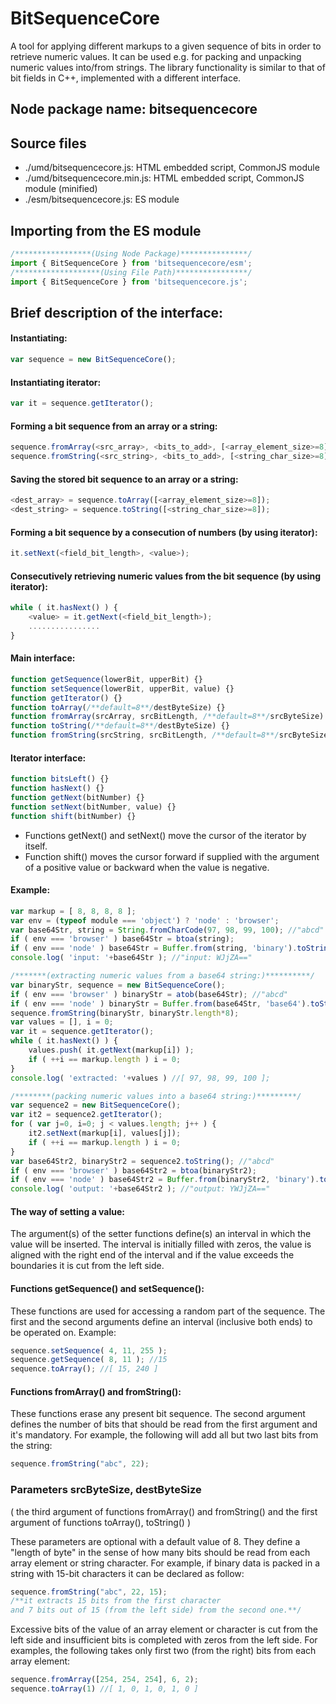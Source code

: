 # BitSequenceCore
A tool for applying different markups to a given sequence of bits in order to retrieve numeric values. 
It can be used e.g. for packing and unpacking numeric values into/from strings.
The library functionality is similar to that of bit fields in C++, implemented with a different interface.

## Node package name: bitsequencecore

## Source files
* ./umd/bitsequencecore.js: HTML embedded script, CommonJS module
* ./umd/bitsequencecore.min.js: HTML embedded script, CommonJS module (minified)
* ./esm/bitsequencecore.js: ES module

## Importing from the ES module
```javascript
/*****************(Using Node Package)***************/
import { BitSequenceCore } from 'bitsequencecore/esm';
/*******************(Using File Path)****************/
import { BitSequenceCore } from 'bitsequencecore.js';
```

## Brief description of the interface:

#### Instantiating:
```javascript
var sequence = new BitSequenceCore();
```

#### Instantiating iterator:
```javascript
var it = sequence.getIterator();
```

#### Forming a bit sequence from an array or a string:
```javascript
sequence.fromArray(<src_array>, <bits_to_add>, [<array_element_size>=8]);
sequence.fromString(<src_string>, <bits_to_add>, [<string_char_size>=8]);
```

#### Saving the stored bit sequence to an array or a string:
```javascript
<dest_array> = sequence.toArray([<array_element_size>=8]);
<dest_string> = sequence.toString([<string_char_size>=8]);
```

#### Forming a bit sequence by a consecution of numbers (by using iterator):
```javascript
it.setNext(<field_bit_length>, <value>);
```

#### Consecutively retrieving numeric values from the bit sequence (by using iterator):
```javascript
while ( it.hasNext() ) { 
    <value> = it.getNext(<field_bit_length>);
    ................
}
```

#### Main interface:
```javascript
function getSequence(lowerBit, upperBit) {}
function setSequence(lowerBit, upperBit, value) {}
function getIterator() {}
function toArray(/**default=8**/destByteSize) {}
function fromArray(srcArray, srcBitLength, /**default=8**/srcByteSize) {}
function toString(/**default=8**/destByteSize) {}
function fromString(srcString, srcBitLength, /**default=8**/srcByteSize) {}
```

#### Iterator interface:
```javascript
function bitsLeft() {}
function hasNext() {}
function getNext(bitNumber) {}
function setNext(bitNumber, value) {}
function shift(bitNumber) {}
```
* Functions getNext() and setNext() move the cursor of the iterator by itself.
* Function shift() moves the cursor forward if supplied with the argument of a positive value 
or backward when the value is negative.

#### Example:
```javascript
var markup = [ 8, 8, 8, 8 ];
var env = (typeof module === 'object') ? 'node' : 'browser';
var base64Str, string = String.fromCharCode(97, 98, 99, 100); //"abcd"
if ( env === 'browser' ) base64Str = btoa(string);
if ( env === 'node' ) base64Str = Buffer.from(string, 'binary').toString('base64');
console.log( 'input: '+base64Str ); //"input: WJjZA=="

/*******(extracting numeric values from a base64 string:)**********/
var binaryStr, sequence = new BitSequenceCore();
if ( env === 'browser' ) binaryStr = atob(base64Str); //"abcd"
if ( env === 'node' ) binaryStr = Buffer.from(base64Str, 'base64').toString('binary'); //"abcd"
sequence.fromString(binaryStr, binaryStr.length*8);
var values = [], i = 0;
var it = sequence.getIterator();
while ( it.hasNext() ) {
    values.push( it.getNext(markup[i]) );
    if ( ++i == markup.length ) i = 0;
}
console.log( 'extracted: '+values ) //[ 97, 98, 99, 100 ];

/********(packing numeric values into a base64 string:)*********/
var sequence2 = new BitSequenceCore();
var it2 = sequence2.getIterator();
for ( var j=0, i=0; j < values.length; j++ ) {
    it2.setNext(markup[i], values[j]);
    if ( ++i == markup.length ) i = 0;
}
var base64Str2, binaryStr2 = sequence2.toString(); //"abcd"
if ( env === 'browser' ) base64Str2 = btoa(binaryStr2);
if ( env === 'node' ) base64Str2 = Buffer.from(binaryStr2, 'binary').toString('base64');
console.log( 'output: '+base64Str2 ); //"output: YWJjZA=="
```

#### The way of setting a value:
The argument(s) of the setter functions define(s) an interval in which the value will be inserted. 
The interval is initially filled with zeros, the value is aligned with the right end of the interval 
and if the value exceeds the boundaries it is cut from the left side.


#### Functions getSequence() and setSequence():
These functions are used for accessing a random part of the sequence.
The first and the second arguments define an interval (inclusive both ends) to be operated on.
Example:
```javascript
sequence.setSequence( 4, 11, 255 );
sequence.getSequence( 8, 11 ); //15
sequence.toArray(); //[ 15, 240 ]
```

#### Functions fromArray() and fromString():
These functions erase any present bit sequence. The second argument defines the number of bits
that should be read from the first argument and it's mandatory.
For example, the following will add all but two last bits from the string:
```javascript
sequence.fromString("abc", 22);
```

### Parameters srcByteSize, destByteSize

( the third argument of functions fromArray() and fromString() and 
the first argument of functions toArray(), toString() )

These parameters are optional with a default value of 8.
They define a "length of byte" in the sense of 
how many bits should be read from each array element or string character.
For example, if binary data is packed in 
a string with 15-bit characters it can be declared as follow:
```javascript
sequence.fromString("abc", 22, 15); 
/**it extracts 15 bits from the first character
and 7 bits out of 15 (from the left side) from the second one.**/
```
Excessive bits of the value of an array element or character is cut from the left side and 
insufficient bits is completed with zeros from the left side.
For examples, the following takes only first two (from the right) 
bits from each array element:
```javascript
sequence.fromArray([254, 254, 254], 6, 2);
sequence.toArray(1) //[ 1, 0, 1, 0, 1, 0 ]
```
